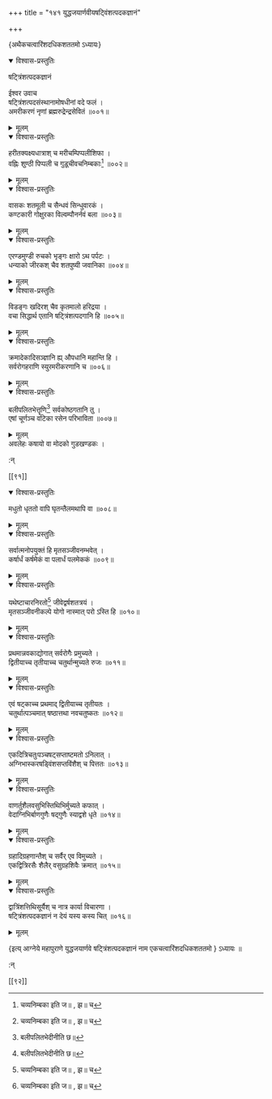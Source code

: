 +++
title = "१४१ युद्धजयार्णवीयषट्विंशत्पदकज्ञानं"

+++

\{अथैकचत्वारिंशदधिकशततमो ऽध्यायः\}


<details open><summary>विश्वास-प्रस्तुतिः</summary>

षट्त्रिंशत्पदकज्ञानं  
    
ईश्वर उवाच  
षट्त्रिंशत्पदसंस्थानामोषधीनां वदे फलं   ।  
अमरीकरणं नृणां ब्रह्मरुद्रेन्द्रसेवितं ॥००१॥
</details>

<details><summary>मूलम्</summary>

षट्त्रिंशत्पदकज्ञानं  
    
ईश्वर उवाच  
षट्त्रिंशत्पदसंस्थानामोषधीनां वदे फलं   ।  
अमरीकरणं नृणां ब्रह्मरुद्रेन्द्रसेवितं ॥००१॥
</details>  

<details open><summary>विश्वास-प्रस्तुतिः</summary>

हरीतक्यक्ष्यधात्राश् च मरीचम्पिप्पलीशिफा ।  
वह्निः शुण्ठी पिप्पली च गुडूचीवचनिम्बकाः[^१]   ॥००२॥
</details>

<details><summary>मूलम्</summary>

हरीतक्यक्ष्यधात्राश् च मरीचम्पिप्पलीशिफा ।  
वह्निः शुण्ठी पिप्पली च गुडूचीवचनिम्बकाः[^१]   ॥००२॥
</details>  

<details open><summary>विश्वास-प्रस्तुतिः</summary>

वासकः शतमूली च सैन्धवं सिन्धुवारकं ।  
कण्टकारी गोक्षुरका विल्वम्पौनर्नवं बला ॥००३॥
</details>

<details><summary>मूलम्</summary>

वासकः शतमूली च सैन्धवं सिन्धुवारकं ।  
कण्टकारी गोक्षुरका विल्वम्पौनर्नवं बला ॥००३॥
</details>  

<details open><summary>विश्वास-प्रस्तुतिः</summary>

एरण्डमुण्डी रुचको भृङ्गः क्षारो ऽथ पर्पटः   ।  
धन्याको जीरकश् चैव शतपुष्यी जवानिका ॥००४॥
</details>

<details><summary>मूलम्</summary>

एरण्डमुण्डी रुचको भृङ्गः क्षारो ऽथ पर्पटः   ।  
धन्याको जीरकश् चैव शतपुष्यी जवानिका ॥००४॥
</details>  

<details open><summary>विश्वास-प्रस्तुतिः</summary>

विडङ्गः खदिरश् चैव कृतमालो हरिद्रया ।  
वचा सिद्धार्थ एतानि षट्त्रिंशत्पदगानि हि ॥००५॥
</details>

<details><summary>मूलम्</summary>

विडङ्गः खदिरश् चैव कृतमालो हरिद्रया ।  
वचा सिद्धार्थ एतानि षट्त्रिंशत्पदगानि हि ॥००५॥
</details>  

<details open><summary>विश्वास-प्रस्तुतिः</summary>

क्रमादेकादिसञ्ज्ञानि ह्य् औपधानि महान्ति हि ।  
सर्वरोगहराणि स्युरमरीकरणानि च ॥००६॥
</details>

<details><summary>मूलम्</summary>

क्रमादेकादिसञ्ज्ञानि ह्य् औपधानि महान्ति हि ।  
सर्वरोगहराणि स्युरमरीकरणानि च ॥००६॥
</details>  

<details open><summary>विश्वास-प्रस्तुतिः</summary>

बलीपलितभेत्तॄणि[^२] सर्वकोष्ठगतानि तु ।  
एषां चूर्णञ्च वटिका रसेन परिभाविता ॥००७॥
</details>

<details><summary>मूलम्</summary>

बलीपलितभेत्तॄणि[^२] सर्वकोष्ठगतानि तु ।  
एषां चूर्णञ्च वटिका रसेन परिभाविता ॥००७॥
</details>  
अवलेहः कषायो वा मोदको गुडखण्डकः ।  
    
:न्  
    
[^१]: चव्यनिम्बका इति ज॥ , झ॥ च  
    
[^२]: बलीपलितभेदीनीति छ॥  

[[९१]]
    

<details open><summary>विश्वास-प्रस्तुतिः</summary>

मधुतो धृततो वापि घृतन्तैलमथापि वा ॥००८॥
</details>

<details><summary>मूलम्</summary>

मधुतो धृततो वापि घृतन्तैलमथापि वा ॥००८॥
</details>  

<details open><summary>विश्वास-प्रस्तुतिः</summary>

सर्वात्मनोपयुक्तं हि मृतसञ्जीवनम्भवेत् ।  
कर्षार्धं कर्षमेकं वा पलार्धं पलमेककं   ॥००९॥
</details>

<details><summary>मूलम्</summary>

सर्वात्मनोपयुक्तं हि मृतसञ्जीवनम्भवेत् ।  
कर्षार्धं कर्षमेकं वा पलार्धं पलमेककं   ॥००९॥
</details>  

<details open><summary>विश्वास-प्रस्तुतिः</summary>

यथेष्टाचारनिरतो[^१] जीवेद्वर्षशतत्रयं ।  
मृतसञ्जीवनीकल्पे योगो नास्मात् परो ऽस्ति हि ॥०१०॥
</details>

<details><summary>मूलम्</summary>

यथेष्टाचारनिरतो[^१] जीवेद्वर्षशतत्रयं ।  
मृतसञ्जीवनीकल्पे योगो नास्मात् परो ऽस्ति हि ॥०१०॥
</details>  

<details open><summary>विश्वास-प्रस्तुतिः</summary>

प्रथमान्नवकाद्योगात् सर्वरोगैः प्रमुच्यते ।  
द्वितीयाच्च तृतीयाच्च चतुर्थान्मुच्यते रुजः ॥०११॥
</details>

<details><summary>मूलम्</summary>

प्रथमान्नवकाद्योगात् सर्वरोगैः प्रमुच्यते ।  
द्वितीयाच्च तृतीयाच्च चतुर्थान्मुच्यते रुजः ॥०११॥
</details>  

<details open><summary>विश्वास-प्रस्तुतिः</summary>

एवं षट्काच्च प्रथमाद् द्वितीयाच्च तृतीयतः   ।  
चतुर्थात्पञ्चमात् षष्ठात्तथा नवचतुष्कतः   ॥०१२॥
</details>

<details><summary>मूलम्</summary>

एवं षट्काच्च प्रथमाद् द्वितीयाच्च तृतीयतः   ।  
चतुर्थात्पञ्चमात् षष्ठात्तथा नवचतुष्कतः   ॥०१२॥
</details>  

<details open><summary>विश्वास-प्रस्तुतिः</summary>

एकदित्रिचतुःपञ्चषट्सप्ताष्टमतो ऽनिलात् ।  
अग्निभास्करषड्विंशसप्तविंशैश् च पित्ततः   ॥०१३॥
</details>

<details><summary>मूलम्</summary>

एकदित्रिचतुःपञ्चषट्सप्ताष्टमतो ऽनिलात् ।  
अग्निभास्करषड्विंशसप्तविंशैश् च पित्ततः   ॥०१३॥
</details>  

<details open><summary>विश्वास-प्रस्तुतिः</summary>

वाणर्तुशैलवसुभिस्तिथिभिर्मुच्यते कफात् ।  
वेदाग्निभिर्बाणगुणैः षद्गुणैः स्याद्वशे धृते   ॥०१४॥
</details>

<details><summary>मूलम्</summary>

वाणर्तुशैलवसुभिस्तिथिभिर्मुच्यते कफात् ।  
वेदाग्निभिर्बाणगुणैः षद्गुणैः स्याद्वशे धृते   ॥०१४॥
</details>  

<details open><summary>विश्वास-प्रस्तुतिः</summary>

ग्रहादिग्रहणान्तैश् च सर्वैर् एव विमुच्यते ।  
एकद्वित्रिरसैः शैलैर् वसुग्रहशिवैः क्रमात् ॥०१५॥
</details>

<details><summary>मूलम्</summary>

ग्रहादिग्रहणान्तैश् च सर्वैर् एव विमुच्यते ।  
एकद्वित्रिरसैः शैलैर् वसुग्रहशिवैः क्रमात् ॥०१५॥
</details>  

<details open><summary>विश्वास-प्रस्तुतिः</summary>

द्वात्रिंशत्तिथिसूर्यैश् च नात्र कार्या विचारणा ।  
षट्त्रिंशत्पदकज्ञानं न देयं यस्य कस्य चित्   ॥०१६॥
</details>

<details><summary>मूलम्</summary>

द्वात्रिंशत्तिथिसूर्यैश् च नात्र कार्या विचारणा ।  
षट्त्रिंशत्पदकज्ञानं न देयं यस्य कस्य चित्   ॥०१६॥
</details>  
    
\{इत्य् आग्नेये महापुराणे युद्धजयार्णवे षट्त्रिंशत्पदकज्ञानं नाम एकचत्वारिंशदधिकशततमो  }
ऽध्यायः ॥  
    
:न्  
    
[^१]: यथेच्छाचारनिरत इति ज॥  

[[९२]]
    